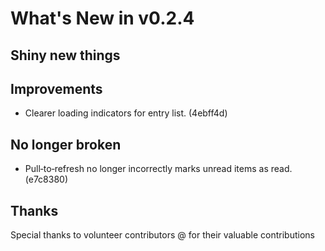 # What's New in v0.2.4

## Shiny new things

## Improvements

- Clearer loading indicators for entry list. (4ebff4d)

## No longer broken

- Pull‑to‑refresh no longer incorrectly marks unread items as read. (e7c8380)

## Thanks

Special thanks to volunteer contributors @ for their valuable contributions
